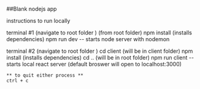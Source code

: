 ##Blank nodejs app


instructions to run locally 

terminal #1
    (navigate to root folder )
    (from root folder)
    npm install (installs dependencies)
    npm run dev -- starts node server with nodemon 

terminal #2 
    (navigate to root folder )
    cd client (will be in client folder) 
    npm install (installs dependencies)
    cd .. (will be in root folder)
    npm run client -- starts local react server
    (default broswer will open to localhost:3000)


    ** to quit either process **
    ctrl + c

